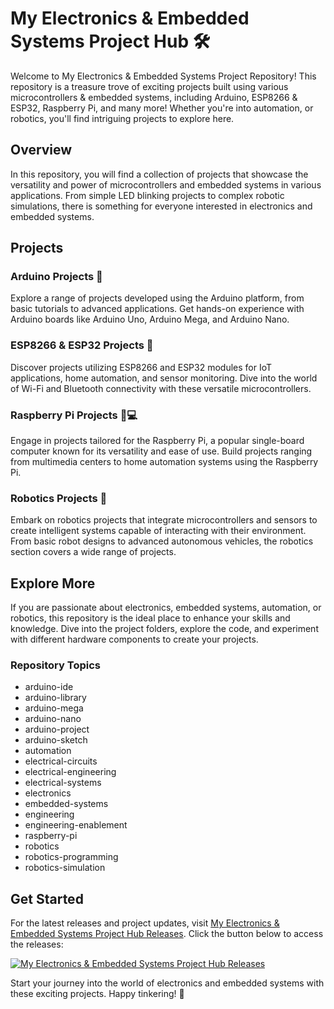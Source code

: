 # My Electronics & Embedded Systems Project Hub 🛠️

Welcome to My Electronics & Embedded Systems Project Repository! This repository is a treasure trove of exciting projects built using various microcontrollers & embedded systems, including Arduino, ESP8266 & ESP32, Raspberry Pi, and many more! Whether you're into automation, or robotics, you'll find intriguing projects to explore here.

## Overview

In this repository, you will find a collection of projects that showcase the versatility and power of microcontrollers and embedded systems in various applications. From simple LED blinking projects to complex robotic simulations, there is something for everyone interested in electronics and embedded systems.

## Projects

### Arduino Projects 🤖

Explore a range of projects developed using the Arduino platform, from basic tutorials to advanced applications. Get hands-on experience with Arduino boards like Arduino Uno, Arduino Mega, and Arduino Nano.

### ESP8266 & ESP32 Projects 📶

Discover projects utilizing ESP8266 and ESP32 modules for IoT applications, home automation, and sensor monitoring. Dive into the world of Wi-Fi and Bluetooth connectivity with these versatile microcontrollers.

### Raspberry Pi Projects 🍓💻

Engage in projects tailored for the Raspberry Pi, a popular single-board computer known for its versatility and ease of use. Build projects ranging from multimedia centers to home automation systems using the Raspberry Pi.

### Robotics Projects 🤖

Embark on robotics projects that integrate microcontrollers and sensors to create intelligent systems capable of interacting with their environment. From basic robot designs to advanced autonomous vehicles, the robotics section covers a wide range of projects.

## Explore More

If you are passionate about electronics, embedded systems, automation, or robotics, this repository is the ideal place to enhance your skills and knowledge. Dive into the project folders, explore the code, and experiment with different hardware components to create your projects.

### Repository Topics
- arduino-ide
- arduino-library
- arduino-mega
- arduino-nano
- arduino-project
- arduino-sketch
- automation
- electrical-circuits
- electrical-engineering
- electrical-systems
- electronics
- embedded-systems
- engineering
- engineering-enablement
- raspberry-pi
- robotics
- robotics-programming
- robotics-simulation

## Get Started

For the latest releases and project updates, visit [My Electronics & Embedded Systems Project Hub Releases](https://github.com/alesmordino/My-Electronics-Embedded-Systems-Project-Hub-/releases). Click the button below to access the releases:

[![My Electronics & Embedded Systems Project Hub Releases](https://img.shields.io/badge/Check%20Releases-Here-success)](https://github.com/alesmordino/My-Electronics-Embedded-Systems-Project-Hub-/releases)

Start your journey into the world of electronics and embedded systems with these exciting projects. Happy tinkering! 🚀